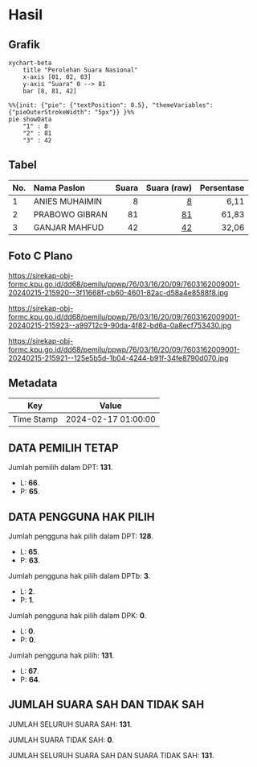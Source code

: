 # Hasil

## Grafik

```mermaid
xychart-beta
    title "Perolehan Suara Nasional"
    x-axis [01, 02, 03]
    y-axis "Suara" 0 --> 81
    bar [8, 81, 42]
```

```mermaid
%%{init: {"pie": {"textPosition": 0.5}, "themeVariables": {"pieOuterStrokeWidth": "5px"}} }%%
pie showData
    "1" : 8
    "2" : 81
    "3" : 42
```

## Tabel

| No. | Nama Paslon    | Suara | Suara (raw) | Persentase |
|:--- |:-------------- | -----:| -----------:| ----------:|
| 1   | ANIES MUHAIMIN | 8     | [8][p-1]    | 6,11       |
| 2   | PRABOWO GIBRAN | 81    | [81][p-2]   | 61,83      |
| 3   | GANJAR MAHFUD  | 42    | [42][p-3]   | 32,06      |


[p-1]: https://github.com/gigit-pemilu/pemilu-2024/blob/main/pilpres/hitung-suara/sub/76-sulawesi-barat/sub/03-mamasa/sub/16-buntumalangka/sub/2009-salutambun-timur/sub/001-tps/sub/paslon-1.txt
[p-2]: https://github.com/gigit-pemilu/pemilu-2024/blob/main/pilpres/hitung-suara/sub/76-sulawesi-barat/sub/03-mamasa/sub/16-buntumalangka/sub/2009-salutambun-timur/sub/001-tps/sub/paslon-2.txt
[p-3]: https://github.com/gigit-pemilu/pemilu-2024/blob/main/pilpres/hitung-suara/sub/76-sulawesi-barat/sub/03-mamasa/sub/16-buntumalangka/sub/2009-salutambun-timur/sub/001-tps/sub/paslon-3.txt

## Foto C Plano

https://sirekap-obj-formc.kpu.go.id/dd68/pemilu/ppwp/76/03/16/20/09/7603162009001-20240215-215920--3f11668f-cb60-4601-82ac-d58a4e8588f8.jpg

https://sirekap-obj-formc.kpu.go.id/dd68/pemilu/ppwp/76/03/16/20/09/7603162009001-20240215-215923--a99712c9-90da-4f82-bd6a-0a8ecf753430.jpg

https://sirekap-obj-formc.kpu.go.id/dd68/pemilu/ppwp/76/03/16/20/09/7603162009001-20240215-215921--125e5b5d-1b04-4244-b91f-34fe8790d070.jpg


## Metadata

| Key        | Value               |
| ---------- | ------------------- |
| Time Stamp | 2024-02-17 01:00:00 |


## DATA PEMILIH TETAP

Jumlah pemilih dalam DPT: **131**.
 * L: **66**.
 * P: **65**.

## DATA PENGGUNA HAK PILIH

Jumlah pengguna hak pilih dalam DPT: **128**.
 * L: **65**.
 * P: **63**.

Jumlah pengguna hak pilih dalam DPTb: **3**.
 * L: **2**.
 * P: **1**.

Jumlah pengguna hak pilih dalam DPK: **0**.
 * L: **0**.
 * P: **0**.

Jumlah pengguna hak pilih: **131**.
 * L: **67**.
 * P: **64**.

## JUMLAH SUARA SAH DAN TIDAK SAH

JUMLAH SELURUH SUARA SAH: **131**.

JUMLAH SUARA TIDAK SAH: **0**.

JUMLAH SELURUH SUARA SAH DAN SUARA TIDAK SAH: **131**.


